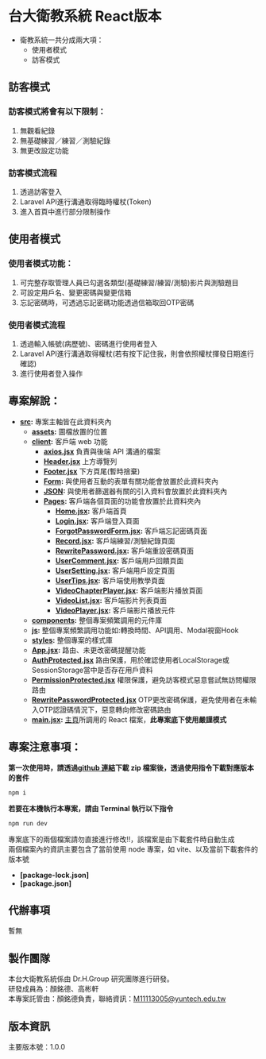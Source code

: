# 台大衛教系統 React版本
- 衛教系統一共分成兩大項：
  - 使用者模式
  - 訪客模式

## 訪客模式

### 訪客模式將會有以下限制：
1. 無觀看紀錄
2. 無基礎練習／練習／測驗紀錄
3. 無更改設定功能

### 訪客模式流程
1. 透過訪客登入
2. Laravel API進行溝通取得臨時權杖(Token)
3. 進入首頁中進行部分限制操作

## 使用者模式
### 使用者模式功能：
1. 可完整存取管理人員已勾選各類型(基礎練習/練習/測驗)影片與測驗題目
2. 可設定用戶名、變更密碼與變更信箱
3. 忘記密碼時，可透過忘記密碼功能透過信箱取回OTP密碼

### 使用者模式流程
1. 透過輸入帳號(病歷號)、密碼進行使用者登入
2. Laravel API進行溝通取得權杖(若有按下記住我，則會依照權杖揮發日期進行確認)
3. 進行使用者登入操作
   

## 專案解說：

- **[src](./src/):** 專案主軸皆在此資料夾內
  - **[assets](./src/assets/):** 圖檔放置的位置
  - **[client](./src/client/):** 客戶端 web 功能
    - **[axios.jsx](./src/client/axios.jsx)** 負責與後端 API 溝通的檔案
    - **[Header.jsx](./src/client/Header.jsx)** 上方導覽列
    - **[Footer.jsx](./src/client/Footer.jsx)** 下方頁尾(暫時捨棄)
    - **[Form](./src/client/Form/):** 與使用者互動的表單有關功能會放置於此資料夾內
    - **[JSON](./src/client/JSON/):** 與使用者篩選器有關的引入資料會放置於此資料夾內
    - **[Pages](./src/client/Pages/):** 客戶端各個頁面的功能會放置於此資料夾內
      - **[Home.jsx](./src/client/Pages/Home.jsx):** 客戶端首頁
      - **[Login.jsx](./src/client/Pages/Login.jsx):** 客戶端登入頁面
      - **[ForgotPasswordForm.jsx](./src/client/Pages/ForgotPasswordForm.jsx):** 客戶端忘記密碼頁面
      - **[Record.jsx](./src/client/Pages/Record.jsx):** 客戶端練習/測驗紀錄頁面
      - **[RewritePassword.jsx](./src/client/Pages/RewritePassword.jsx):** 客戶端重設密碼頁面
      - **[UserComment.jsx](./src/client/Pages/UserComment.jsx):** 客戶端用戶回饋頁面
      - **[UserSetting.jsx](./src/client/Pages/UserSetting.jsx):** 客戶端用戶設定頁面
      - **[UserTips.jsx](./src/client/Pages/UserTips.jsx):** 客戶端使用教學頁面
      - **[VideoChapterPlayer.jsx](./src/client/Pages/VideoChapterPlayer.jsx):** 客戶端影片播放頁面
      - **[VideoList.jsx](./src/client/Pages/VideoList.jsx):** 客戶端影片列表頁面
      - **[VideoPlayer.jsx](./src/client/Pages/VideoPlayer.jsx):** 客戶端影片播放元件
  - **[components](./src/components/):** 整個專案頻繁調用的元件庫
  - **[js](./src/js/):** 整個專案頻繁調用功能如:轉換時間、API調用、Modal視窗Hook
  - **[styles](./src/styles/):** 整個專案的樣式庫
  - **[App.jsx](./src/App.jsx):** 路由、未更改密碼提醒功能
  - **[AuthProtected.jsx](./src/AuthProtected.jsx)** 路由保護，用於確認使用者LocalStorage或SessionStorage當中是否存在用戶資料
  - **[‎PermissionProtected.jsx](./src/‎PermissionProtected.jsx)** 權限保護，避免訪客模式惡意嘗試無訪問權限路由
  - **[‎RewritePasswordProtected.jsx](./src/‎RewritePasswordProtected.jsx)** OTP更改密碼保護，避免使用者在未輸入OTP認證碼情況下，惡意轉向修改密碼路由
  - **[main.jsx](./src/main.jsx):** [主頁](./index.html)所調用的 React 檔案，**此專案底下使用嚴謹模式**

## 專案注意事項：

**第一次使用時，請透過[github 連結](https://github.com/Teddybiovlsi/ntuh_Client_ReactVersion.git)下載 zip 檔案後，透過使用指令下載對應版本的套件**

```Terminal
npm i
```

**若要在本機執行本專案，請由 Terminal 執行以下指令**

```Terminal
npm run dev
```

專案底下的兩個檔案請勿直接進行修改!!，該檔案是由下載套件時自動生成
<br/>
兩個檔案內的資訊主要包含了當前使用 node 專案，如 vite、以及當前下載套件的版本號

- **[package-lock.json]**
- **[package.json]**

## 代辦事項

暫無

## 製作團隊

本台大衛教系統係由 Dr.H.Group 研究團隊進行研發。<br>
研發成員為：顏銘德、高彬軒<br>
本專案託管由：顏銘德負責，聯絡資訊：M11113005@yuntech.edu.tw

## 版本資訊
主要版本號：1.0.0<br>
